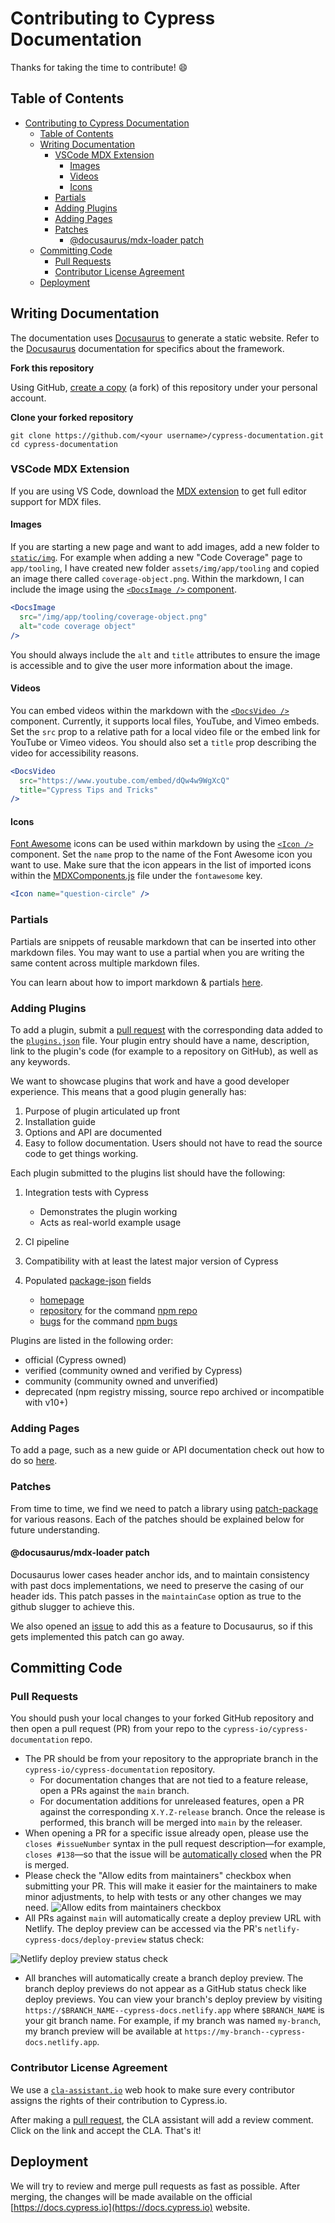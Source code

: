 # Contributing to Cypress Documentation

Thanks for taking the time to contribute! :smile:

## Table of Contents

- [Contributing to Cypress Documentation](#contributing-to-cypress-documentation)
  - [Table of Contents](#table-of-contents)
  - [Writing Documentation](#writing-documentation)
    - [VSCode MDX Extension](#vscode-mdx-extension)
      - [Images](#images)
      - [Videos](#videos)
      - [Icons](#icons)
    - [Partials](#partials)
    - [Adding Plugins](#adding-plugins)
    - [Adding Pages](#adding-pages)
    - [Patches](#patches)
      - [@docusaurus/mdx-loader patch](#docusaurusmdx-loader-patch)
  - [Committing Code](#committing-code)
    - [Pull Requests](#pull-requests)
    - [Contributor License Agreement](#contributor-license-agreement)
  - [Deployment](#deployment)

## Writing Documentation

The documentation uses [Docusaurus](https://docusaurus.io) to generate a static
website. Refer to the [Docusaurus](https://docusaurus.io/docs) documentation for
specifics about the framework.

**Fork this repository**

Using GitHub, [create a copy](https://guides.github.com/activities/forking/) (a
fork) of this repository under your personal account.

**Clone your forked repository**

```shell
git clone https://github.com/<your username>/cypress-documentation.git
cd cypress-documentation
```

### VSCode MDX Extension

If you are using VS Code, download the
[MDX extension](https://marketplace.visualstudio.com/items?itemName=unifiedjs.vscode-mdx)
to get full editor support for MDX files.

#### Images

If you are starting a new page and want to add images, add a new folder to
[`static/img`](/static/img). For example when adding a new "Code Coverage" page
to `app/tooling`, I have created new folder `assets/img/app/tooling` and
copied an image there called `coverage-object.png`. Within the markdown, I can
include the image using the
[`<DocsImage />` component](/src/components/docs-image).

```jsx
<DocsImage
  src="/img/app/tooling/coverage-object.png"
  alt="code coverage object"
/>
```

You should always include the `alt` and `title` attributes to ensure the image is accessible and to give the user more information about the image.

#### Videos

You can embed videos within the markdown with the
[`<DocsVideo />`](src/components/docs-video) component. Currently, it supports
local files, YouTube, and Vimeo embeds. Set the `src` prop to a relative path
for a local video file or the embed link for YouTube or Vimeo videos. You should
also set a `title` prop describing the video for accessibility reasons.

```jsx
<DocsVideo
  src="https://www.youtube.com/embed/dQw4w9WgXcQ"
  title="Cypress Tips and Tricks"
/>
```

#### Icons

[Font Awesome](https://fontawesome.com/) icons can be used within markdown by
using the [`<Icon />`](src/components/icon) component. Set the `name` prop to
the name of the Font Awesome icon you want to use. Make sure that the icon
appears in the list of imported icons within the
[MDXComponents.js](src/theme/MDXComponents.js) file under the `fontawesome` key.

```jsx
<Icon name="question-circle" />
```

### Partials

Partials are snippets of reusable markdown that can be inserted into other
markdown files. You may want to use a partial when you are writing the same
content across multiple markdown files.

You can learn about how to import markdown & partials
[here](https://docusaurus.io/docs/markdown-features/react#importing-markdown).

### Adding Plugins

To add a plugin, submit a [pull request](#Pull-Requests) with the corresponding
data added to the [`plugins.json`](/src/data/plugins.json) file.
Your plugin entry should have a name, description, link to the plugin's code (for example to a repository on GitHub),
as well as any keywords.

We want to showcase plugins that work and have a good developer experience. This
means that a good plugin generally has:

1. Purpose of plugin articulated up front
1. Installation guide
1. Options and API are documented
1. Easy to follow documentation. Users should not have to read the source code
   to get things working.

Each plugin submitted to the plugins list should have the following:

1. Integration tests with Cypress

   - Demonstrates the plugin working
   - Acts as real-world example usage

1. CI pipeline
1. Compatibility with at least the latest major version of Cypress
1. Populated [package-json](https://docs.npmjs.com/cli/v11/configuring-npm/package-json) fields

   - [homepage](https://docs.npmjs.com/cli/v11/configuring-npm/package-json#homepage)
   - [repository](https://docs.npmjs.com/cli/v11/configuring-npm/package-json#repository) for the command [npm repo](https://docs.npmjs.com/cli/v11/commands/npm-repo)
   - [bugs](https://docs.npmjs.com/cli/v11/configuring-npm/package-json#bugs) for the command [npm bugs](https://docs.npmjs.com/cli/v11/commands/npm-bugs)

Plugins are listed in the following order:

- official (Cypress owned)
- verified (community owned and verified by Cypress)
- community (community owned and unverified)
- deprecated (npm registry missing, source repo archived or incompatible with v10+)

### Adding Pages

To add a page, such as a new guide or API documentation check out how to do so
[here](https://docusaurus.io/docs/create-doc).

### Patches

From time to time, we find we need to patch a library using
[patch-package](https://www.npmjs.com/package/patch-package) for various
reasons. Each of the patches should be explained below for future understanding.

#### @docusaurus/mdx-loader patch

Docusaurus lower cases header anchor ids, and to maintain consistency with past
docs implementations, we need to preserve the casing of our header ids. This
patch passes in the `maintainCase` option as true to the github slugger to
achieve this.

We also opened an [issue](https://github.com/facebook/docusaurus/issues/7946) to
add this as a feature to Docusaurus, so if this gets implemented this patch can
go away.

## Committing Code

### Pull Requests

You should push your local changes to your forked GitHub repository and then
open a pull request (PR) from your repo to the
`cypress-io/cypress-documentation` repo.

- The PR should be from your repository to the appropriate branch in the
  `cypress-io/cypress-documentation` repository.
  - For documentation changes that are not tied to a feature release, open a PRs
    against the `main` branch.
  - For documentation additions for unreleased features, open a PR against the
    corresponding `X.Y.Z-release` branch. Once the release is performed, this
    branch will be merged into `main` by the releaser.
- When opening a PR for a specific issue already open, please use the
  `closes #issueNumber` syntax in the pull request description&mdash;for
  example, `closes #138`&mdash;so that the issue will be
  [automatically closed](https://help.github.com/articles/closing-issues-using-keywords/)
  when the PR is merged.
- Please check the "Allow edits from maintainers" checkbox when submitting your
  PR. This will make it easier for the maintainers to make minor adjustments, to
  help with tests or any other changes we may need.
  ![Allow edits from maintainers checkbox](https://user-images.githubusercontent.com/1271181/31393427-b3105d44-ada9-11e7-80f2-0dac51e3919e.png)
- All PRs against `main` will automatically create a deploy preview URL with
  Netlify. The deploy preview can be accessed via the PR's
  `netlify-cypress-docs/deploy-preview` status check:

![Netlify deploy preview status check](https://user-images.githubusercontent.com/11802078/113176533-36b79680-9212-11eb-8aec-898d0f5047df.png)

- All branches will automatically create a branch deploy preview. The branch
  deploy previews do not appear as a GitHub status check like deploy previews.
  You can view your branch's deploy preview by visiting
  `https://$BRANCH_NAME--cypress-docs.netlify.app` where `$BRANCH_NAME` is your
  git branch name. For example, if my branch was named `my-branch`, my branch
  preview will be available at `https://my-branch--cypress-docs.netlify.app`.

### Contributor License Agreement

We use a [`cla-assistant.io`](https://cla-assistant.io/) web hook to make sure
every contributor assigns the rights of their contribution to Cypress.io.

After making a [pull request](#pull-requests), the CLA assistant will add a
review comment. Click on the link and accept the CLA. That's it!

## Deployment

We will try to review and merge pull requests as fast as possible. After
merging, the changes will be made available on the official
[https://docs.cypress.io](https://docs.cypress.io) website.
